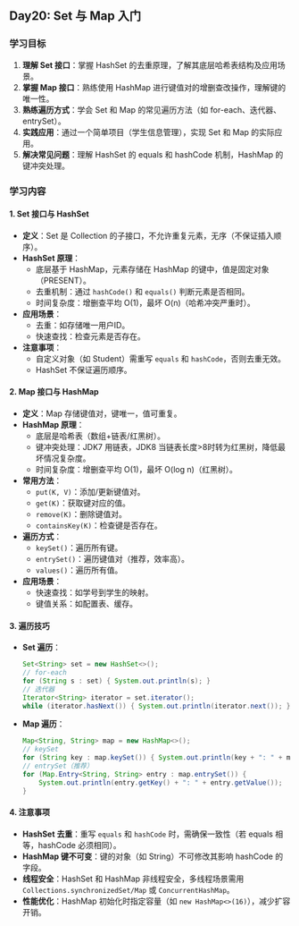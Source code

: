 ## Day20: Set 与 Map 入门

### 学习目标
1. **理解 Set 接口**：掌握 HashSet 的去重原理，了解其底层哈希表结构及应用场景。
2. **掌握 Map 接口**：熟练使用 HashMap 进行键值对的增删查改操作，理解键的唯一性。
3. **熟练遍历方式**：学会 Set 和 Map 的常见遍历方法（如 for-each、迭代器、entrySet）。
4. **实践应用**：通过一个简单项目（学生信息管理），实现 Set 和 Map 的实际应用。
5. **解决常见问题**：理解 HashSet 的 equals 和 hashCode 机制，HashMap 的键冲突处理。


### 学习内容

#### 1. Set 接口与 HashSet
- **定义**：Set 是 Collection 的子接口，不允许重复元素，无序（不保证插入顺序）。
- **HashSet 原理**：
    - 底层基于 HashMap，元素存储在 HashMap 的键中，值是固定对象（PRESENT）。
    - 去重机制：通过 `hashCode()` 和 `equals()` 判断元素是否相同。
    - 时间复杂度：增删查平均 O(1)，最坏 O(n)（哈希冲突严重时）。
- **应用场景**：
    - 去重：如存储唯一用户ID。
    - 快速查找：检查元素是否存在。
- **注意事项**：
    - 自定义对象（如 Student）需重写 `equals` 和 `hashCode`，否则去重无效。
    - HashSet 不保证遍历顺序。

#### 2. Map 接口与 HashMap
- **定义**：Map 存储键值对，键唯一，值可重复。
- **HashMap 原理**：
    - 底层是哈希表（数组+链表/红黑树）。
    - 键冲突处理：JDK7 用链表，JDK8 当链表长度>8时转为红黑树，降低最坏情况复杂度。
    - 时间复杂度：增删查平均 O(1)，最坏 O(log n)（红黑树）。
- **常用方法**：
    - `put(K, V)`：添加/更新键值对。
    - `get(K)`：获取键对应的值。
    - `remove(K)`：删除键值对。
    - `containsKey(K)`：检查键是否存在。
- **遍历方式**：
    - `keySet()`：遍历所有键。
    - `entrySet()`：遍历键值对（推荐，效率高）。
    - `values()`：遍历所有值。
- **应用场景**：
    - 快速查找：如学号到学生的映射。
    - 键值关系：如配置表、缓存。

#### 3. 遍历技巧
- **Set 遍历**：
  ```java
  Set<String> set = new HashSet<>();
  // for-each
  for (String s : set) { System.out.println(s); }
  // 迭代器
  Iterator<String> iterator = set.iterator();
  while (iterator.hasNext()) { System.out.println(iterator.next()); }
  ```
- **Map 遍历**：
  ```java
  Map<String, String> map = new HashMap<>();
  // keySet
  for (String key : map.keySet()) { System.out.println(key + ": " + map.get(key)); }
  // entrySet（推荐）
  for (Map.Entry<String, String> entry : map.entrySet()) {
      System.out.println(entry.getKey() + ": " + entry.getValue());
  }
  ```

#### 4. 注意事项
- **HashSet 去重**：重写 `equals` 和 `hashCode` 时，需确保一致性（若 equals 相等，hashCode 必须相同）。
- **HashMap 键不可变**：键的对象（如 String）不可修改其影响 hashCode 的字段。
- **线程安全**：HashSet 和 HashMap 非线程安全，多线程场景需用 `Collections.synchronizedSet/Map` 或 `ConcurrentHashMap`。
- **性能优化**：HashMap 初始化时指定容量（如 `new HashMap<>(16)`），减少扩容开销。
